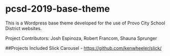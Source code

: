 # pcsd-2019-base-theme
This is a Wordpress base theme developed for the use of Provo City School District websites.

Project Contributors: Josh Espinoza, Robert Francom, Shauna Sprunger


##Projects Included
Slick Carousel - https://github.com/kenwheeler/slick/
